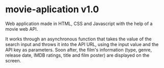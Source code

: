 # movie-aplication v1.0

Web application made in HTML, CSS and Javascript with the help of a movie web API.

It works through an asynchronous function that takes the value of the search input and throws it into the API URL, using the input value and the API key as parameters. Soon after, the film's information (type, genre, release date, IMDB ratings, title and film poster) are displayed on the screen.
